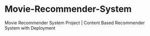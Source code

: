 # Movie-Recommender-System
Movie Recommender System Project | Content Based Recommender System with Deployment
